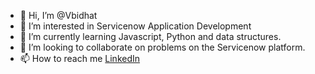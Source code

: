 - 👋 Hi, I’m @Vbidhat
- 👀 I’m interested in Servicenow Application Development
- 🌱 I’m currently learning Javascript, Python and data structures.
- 💞️ I’m looking to collaborate on problems on the Servicenow platform.
- 📫 How to reach me [LinkedIn](https://www.linkedin.com/in/vipin-kumar-k999/)
